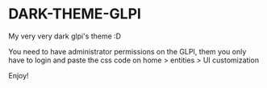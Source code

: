 # DARK-THEME-GLPI
My very very dark glpi's theme :D 

You need to have administrator permissions on the GLPI, them you only have to login and paste the css code on
home > entities > UI customization

Enjoy!
